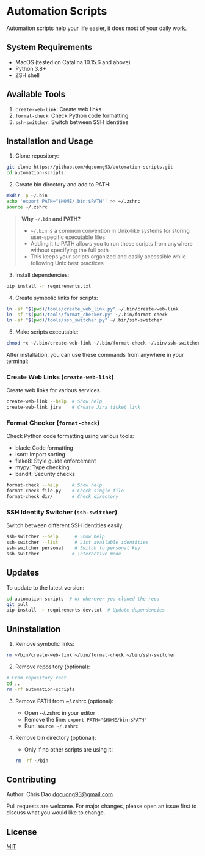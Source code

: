 # Automation Scripts

Automation scripts help your life easier, it does most of your daily work.

## System Requirements

- MacOS (tested on Catalina 10.15.6 and above)
- Python 3.8+
- ZSH shell

## Available Tools

1. `create-web-link`: Create web links
2. `format-check`: Check Python code formatting
3. `ssh-switcher`: Switch between SSH identities

## Installation and Usage

1. Clone repository:

```bash
git clone https://github.com/dqcuong93/automation-scripts.git
cd automation-scripts
```

2. Create bin directory and add to PATH:

```bash
mkdir -p ~/.bin
echo 'export PATH="$HOME/.bin:$PATH"' >> ~/.zshrc
source ~/.zshrc
```

> **Why `~/.bin` and PATH?**
>
> - `~/.bin` is a common convention in Unix-like systems for storing user-specific executable files
> - Adding it to PATH allows you to run these scripts from anywhere without specifying the full path
> - This keeps your scripts organized and easily accessible while following Unix best practices

3. Install dependencies:

```bash
pip install -r requirements.txt
```

4. Create symbolic links for scripts:

```bash
ln -sf "$(pwd)/tools/create_web_link.py" ~/.bin/create-web-link
ln -sf "$(pwd)/tools/format_checker.py" ~/.bin/format-check
ln -sf "$(pwd)/tools/ssh_switcher.py" ~/.bin/ssh-switcher
```

5. Make scripts executable:

```bash
chmod +x ~/.bin/create-web-link ~/.bin/format-check ~/.bin/ssh-switcher
```

After installation, you can use these commands from anywhere in your terminal:

### Create Web Links (`create-web-link`)

Create web links for various services.

```bash
create-web-link --help  # Show help
create-web-link jira    # Create Jira ticket link
```

### Format Checker (`format-check`)

Check Python code formatting using various tools:

- black: Code formatting
- isort: Import sorting
- flake8: Style guide enforcement
- mypy: Type checking
- bandit: Security checks

```bash
format-check --help     # Show help
format-check file.py    # Check single file
format-check dir/       # Check directory
```

### SSH Identity Switcher (`ssh-switcher`)

Switch between different SSH identities easily.

```bash
ssh-switcher --help      # Show help
ssh-switcher --list      # List available identities
ssh-switcher personal    # Switch to personal key
ssh-switcher            # Interactive mode
```

## Updates

To update to the latest version:

```bash
cd automation-scripts  # or wherever you cloned the repo
git pull
pip install -r requirements-dev.txt  # Update dependencies
```

## Uninstallation

1. Remove symbolic links:

```bash
rm ~/bin/create-web-link ~/bin/format-check ~/bin/ssh-switcher
```

2. Remove repository (optional):

```bash
# From repository root
cd ..
rm -rf automation-scripts
```

3. Remove PATH from ~/.zshrc (optional):
   - Open ~/.zshrc in your editor
   - Remove the line: `export PATH="$HOME/bin:$PATH"`
   - Run: `source ~/.zshrc`

4. Remove bin directory (optional):
   - Only if no other scripts are using it:
   
   ```bash
   rm -rf ~/bin
   ```

## Contributing

Author: Chris Dao <dqcuong93@gmail.com>

Pull requests are welcome. For major changes, please open an issue first to discuss what you would like to change.

## License

[MIT](LICENSE)
